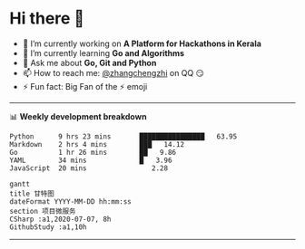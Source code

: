 # Hi there 👋

- 🔭 I’m currently working on **A Platform for Hackathons in Kerala**
- 🌱 I’m currently learning **Go and Algorithms**
- 💬 Ask me about **Go, Git and Python**
- 📫 How to reach me: [@zhangchengzhi](https://zcz-distance@qq.com) on QQ :smirk:
- ⚡ Fun fact: Big Fan of the :zap: emoji

---

📊 **Weekly development breakdown**
<!--START_SECTION:waka-->
```text
Python      9 hrs 23 mins       ████████████████   63.95
Markdown    2 hrs 4 mins        ███   14.12
Go          1 hr 26 mins        ██   9.86
YAML        34 mins             █   3.96
JavaScript  20 mins                2.28
```

```mermaid
gantt
title 甘特图
dateFormat YYYY-MM-DD hh:mm:ss
section 项目微服务
CSharp :a1,2020-07-07, 8h
GithubStudy :a1,10h
```

---
